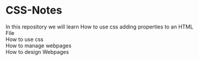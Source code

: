 # CSS-Notes
In this repository we will learn
How to use css adding properties to an HTML File</br>
How to use css </br>
How to manage webpages</br>
How to design Webpages</br>
